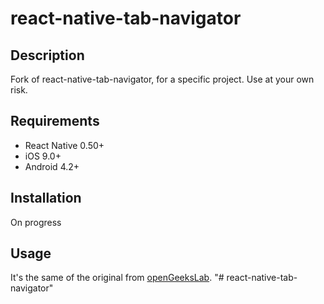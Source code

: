 # react-native-tab-navigator

## Description
Fork of react-native-tab-navigator, for a specific project. Use at your own risk.

## Requirements
- React Native 0.50+
- iOS 9.0+
- Android 4.2+

## Installation
On progress

## Usage
It's the same of the original from <a target='_blank' href='https://github.com/openGeeksLab/react-native-tab-navigator'>openGeeksLab</a>.
"# react-native-tab-navigator" 
